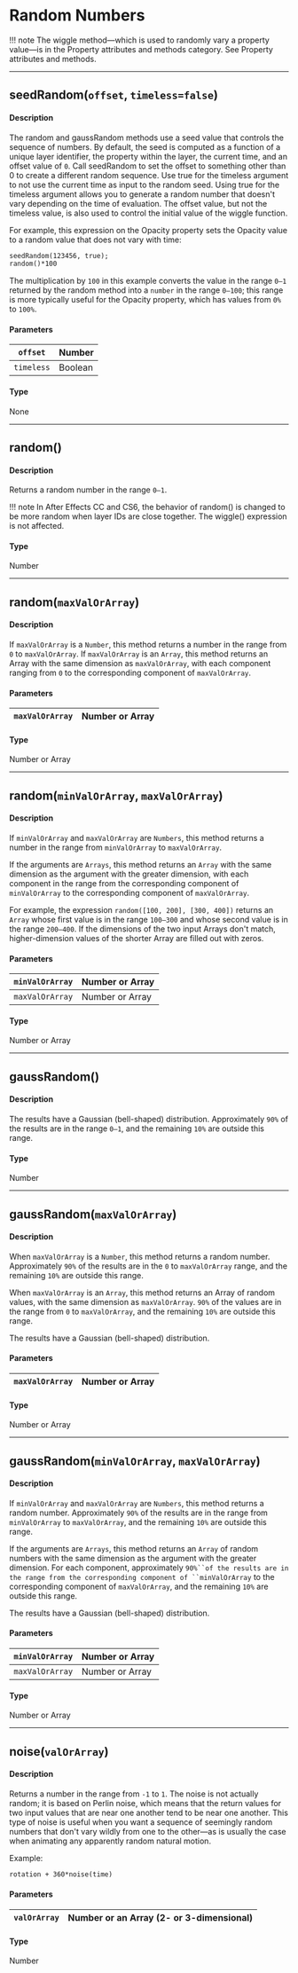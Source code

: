 # Random Numbers

!!! note
    The wiggle method—which is used to randomly vary a property value—is in the Property attributes and methods category. See Property attributes and methods.

---

## seedRandom(`offset`, `timeless=false`)

#### Description

The random and gaussRandom methods use a seed value that controls the sequence of numbers. By default, the seed is computed as a function of a unique layer identifier, the property within the layer, the current time, and an offset value of `0`. Call seedRandom to set the offset to something other than 0 to create a different random sequence. Use true for the timeless argument to not use the current time as input to the random seed. Using true for the timeless argument allows you to generate a random number that doesn't vary depending on the time of evaluation. The offset value, but not the timeless value, is also used to control the initial value of the wiggle function.

For example, this expression on the Opacity property sets the Opacity value to a random value that does not vary with time:

```default
seedRandom(123456, true);
random()*100
```

The multiplication by `100` in this example converts the value in the range `0–1` returned by the random method into a `number` in the range `0–100`; this range is more typically useful for the Opacity property, which has values from `0%` to `100%`.

#### Parameters

| `offset`   | Number   |
|------------|----------|
| `timeless` | Boolean  |

#### Type

None

---

## random()

#### Description

Returns a random number in the range `0–1`.

!!! note
    In After Effects CC and CS6, the behavior of random() is changed to be more random when layer IDs are close together. The wiggle() expression is not affected.

#### Type

Number

---

## random(`maxValOrArray`)

#### Description

If `maxValOrArray` is a `Number`, this method returns a number in the range from `0` to `maxValOrArray`. If `maxValOrArray` is an `Array`, this method returns an Array with the same dimension as `maxValOrArray`, with each component ranging from `0` to the corresponding component of `maxValOrArray`.

#### Parameters

| `maxValOrArray`   | Number or Array   |
|-------------------|-------------------|

#### Type

Number or Array

---

## random(`minValOrArray`, `maxValOrArray`)

#### Description

If `minValOrArray` and `maxValOrArray` are `Numbers`, this method returns a number in the range from `minValOrArray` to `maxValOrArray`.

If the arguments are `Arrays`, this method returns an `Array` with the same dimension as the argument with the greater dimension, with each component in the range from the corresponding component of `minValOrArray` to the corresponding component of `maxValOrArray`.

For example, the expression `random([100, 200], [300, 400])` returns an `Array` whose first value is in the range `100–300` and whose second value is in the range `200–400`. If the dimensions of the two input Arrays don't match, higher-dimension values of the shorter Array are filled out with zeros.

#### Parameters

| `minValOrArray`   | Number or Array   |
|-------------------|-------------------|
| `maxValOrArray`   | Number or Array   |

#### Type

Number or Array

---

## gaussRandom()

#### Description

The results have a Gaussian (bell-shaped) distribution. Approximately `90%` of the results are in the range `0–1`, and the remaining `10%` are outside this range.

#### Type

Number

---

## gaussRandom(`maxValOrArray`)

#### Description

When `maxValOrArray` is a `Number`, this method returns a random number. Approximately `90%` of the results are in the `0` to `maxValOrArray` range, and the remaining `10%` are outside this range.

When `maxValOrArray` is an `Array`, this method returns an Array of random values, with the same dimension as `maxValOrArray`. `90%` of the values are in the range from `0` to `maxValOrArray`, and the remaining `10%` are outside this range.

The results have a Gaussian (bell-shaped) distribution.

#### Parameters

| `maxValOrArray`   | Number or Array   |
|-------------------|-------------------|

#### Type

Number or Array

---

## gaussRandom(`minValOrArray`, `maxValOrArray`)

#### Description

If `minValOrArray` and `maxValOrArray` are `Numbers`, this method returns a random number. Approximately `90%` of the results are in the range from `minValOrArray` to `maxValOrArray`, and the remaining `10%` are outside this range.

If the arguments are `Arrays`, this method returns an `Array` of random numbers with the same dimension as the argument with the greater dimension. For each component, approximately `90%``of the results are in the range from the corresponding component of ``minValOrArray` to the corresponding component of `maxValOrArray`, and the remaining `10%` are outside this range.

The results have a Gaussian (bell-shaped) distribution.

#### Parameters

| `minValOrArray`   | Number or Array   |
|-------------------|-------------------|
| `maxValOrArray`   | Number or Array   |

#### Type

Number or Array

---

## noise(`valOrArray`)

#### Description

Returns a number in the range from `-1` to `1`. The noise is not actually random; it is based on Perlin noise, which means that the return values for two input values that are near one another tend to be near one another. This type of noise is useful when you want a sequence of seemingly random numbers that don't vary wildly from one to the other—as is usually the case when animating any apparently random natural motion.

Example:

```default
rotation + 360*noise(time)
```

#### Parameters

| `valOrArray`   | Number or an Array (2- or 3-dimensional)   |
|----------------|--------------------------------------------|

#### Type

Number
